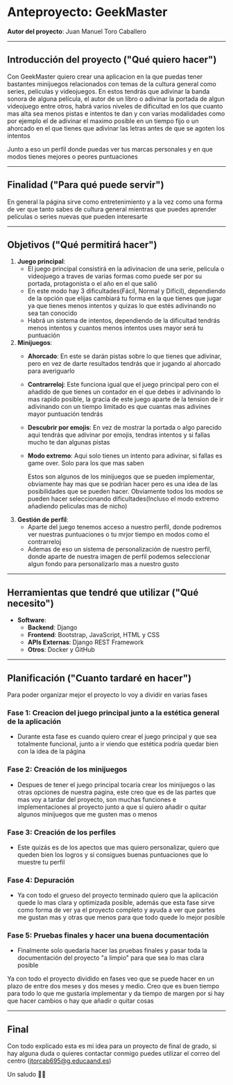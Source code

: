 # Anteproyecto: **GeekMaster**

**Autor del proyecto**: Juan Manuel Toro Caballero  

---

## Introducción del proyecto ("Qué quiero hacer")
Con GeekMaster quiero crear una aplicacion en la que puedas tener bastantes minijuegos relacionados con temas de la cultura general como series, peliculas y videojuegos. En estos tendrás que adivinar la banda sonora de alguna película, el autor de un libro o adivinar la portada de algun videojuego entre otros, habrá varios niveles de dificultad en los que cuanto mas alta sea menos pistas e intentos te dan y con varias modalidades como por ejemplo el de adivinar el maximo posible en un tiempo fijo o un ahorcado en el que tienes que adivinar las letras antes de que se agoten los intentos

Junto a eso un perfil donde puedas ver tus marcas personales y en que modos tienes mejores o peores puntuaciones

---

## Finalidad ("Para qué puede servir")
En general la página sirve como entretenimiento y a la vez como una forma de ver que tanto sabes de cultura general mientras que puedes aprender películas o series nuevas que pueden interesarte

---

## Objetivos ("Qué permitirá hacer")
1. **Juego principal**:
   - El juego principal consistirá en la adivinacion de una serie, pelicula o videojuego a traves de varias formas como puede ser por su portada, protagonista o el año en el que salió
   - En este modo hay 3 dificultades(Fácil, Normal y Difícil), dependiendo de la opción que elijas cambiará tu forma en la que tienes que jugar ya que tienes menos intentos y quizas lo que estés adivinando no sea tan conocido
   - Habrá un sistema de intentos, dependiendo de la dificultad tendrás menos intentos y cuantos menos intentos uses mayor será tu puntuación
2. **Minijuegos**:
   - **Ahorcado**: En este se darán pistas sobre lo que tienes que adivinar, pero en vez de darte resultados tendrás que ir jugando al ahorcado para averiguarlo
   - **Contrarreloj**: Este funciona igual que el juego principal pero con el añadido de que tienes un contador en el que debes ir adivinando lo mas rapido posible, la gracia de este juego aparte de la tension de ir adivinando con un tiempo limitado es que cuantas mas adivines mayor puntuación tendrás
   - **Descubrir por emojis**: En vez de mostrar la portada o algo parecido aqui tendrás que adivinar por emojis, tendras intentos y si fallas mucho te dan algunas pistas
   - **Modo extremo**: Aqui solo tienes un intento para adivinar, si fallas es game over. Solo para los que mas saben

     Estos son algunos de los minijuegos que se pueden implementar, obviamente hay mas que se podrían hacer pero es una idea de las posibilidades que se pueden hacer. Obviamente todos los modos se pueden hacer seleccionando dificultades(Incluso el modo extremo añadiendo peliculas mas de nicho) 
3. **Gestión de perfil**:
   - Aparte del juego tenemos acceso a nuestro perfil, donde podremos ver nuestras puntuaciones o tu mrjor tiempo en modos como el contrarreloj
   - Ademas de eso un sistema de personalización de nuestro perfil, donde aparte de nuestra imagen de perfil podemos seleccionar algun fondo para personalizarlo mas a nuestro gusto

---

## Herramientas que tendré que utilizar ("Qué necesito")
- **Software**:
  - **Backend**: Django
  - **Frontend**: Bootstrap, JavaScript, HTML y CSS
  - **APIs Externas**:  Django REST Framework
  - **Otros**: Docker y GitHub

---

## Planificación ("Cuanto tardaré en hacer")

Para poder organizar mejor el proyecto lo voy a dividir en varias fases

### **Fase 1: Creacion del juego principal junto a la estética general de la aplicación**
- Durante esta fase es cuando quiero crear el juego principal y que sea totalmente funcional, junto a ir viendo que estética podría quedar bien con la idea de la página  
  
### **Fase 2: Creación de los minijuegos**
- Despues de tener el juego principal tocaría crear los minijuegos o las otras opciones de nuestra pagina, este creo que es de las partes que mas voy a tardar del proyecto, son muchas funciones e implementaciones al proyecto junto a que si quiero añadir o quitar algunos minijuegos que me gusten mas o menos 

### **Fase 3: Creación de los perfiles**
-  Este quizás es de los apectos que mas quiero personalizar, quiero que queden bien los logros y si consigues buenas puntuaciones que lo muestre tu perfil

### **Fase 4: Depuración**
-  Ya con todo el grueso del proyecto terminado quiero que la aplicación quede lo mas clara y optimizada posible, además que esta fase sirve como forma de ver ya el proyecto completo y ayuda a ver que partes me gustan mas y otras que menos para que todo quede lo mejor posible

### **Fase 5: Pruebas finales y hacer una buena documentación**
-  Finalmente solo quedaría hacer las pruebas finales y pasar toda la documentación del proyecto "a limpio" para que sea lo mas clara posible

Ya con todo el proyecto dividido en fases veo que se puede hacer en un plazo de entre dos meses y dos meses y medio. Creo que es buen tiempo para todo lo que me gustaría implementar y da tiempo de margen por si hay que hacer cambios o hay que añadir o quitar cosas

---
## Final

Con todo explicado esta es mi idea para un proyecto de final de grado, si hay alguna duda o quieres contactar conmigo puedes utilizar el correo del centro (jtorcab695@g.educaand.es)

Un saludo 👋👋
